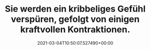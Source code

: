 ---
date: '2021-03-04T10:50:07.527490+00:00'
found_at: '2014-12-19'
found_url: http://www.mediashop.tv/DE/pyramid-power-muskelstimulation/
title: Sie werden ein kribbeliges Gefühl verspüren, gefolgt von einigen kraftvollen
  Kontraktionen.
---